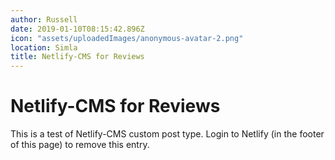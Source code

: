 ```yaml
---
author: Russell
date: 2019-01-10T08:15:42.896Z
icon: "assets/uploadedImages/anonymous-avatar-2.png"
location: Simla
title: Netlify-CMS for Reviews
---
```


# Netlify-CMS for Reviews

This is a test of Netlify-CMS custom post type. Login to Netlify (in the footer of this page) to remove this entry.
